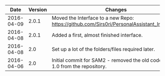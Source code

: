 Date       | Version | Changes
-----------|---------|----------------------------------------------------------
2016-04-09 |   2.0.1 | Moved the Interface to a new Repo: https://github.com/Sirs0ri/PersonalAssistant_Interfaces
2016-04-08 |   2.0.1 | Added a first, almost finished interface.
2016-04-08 |     2.0 | Set up a lot of the folders/files required later.
2016-04-06 |     2.0 | Initial commit for SAM2 - removed the old code from 1.0 from the repository.
